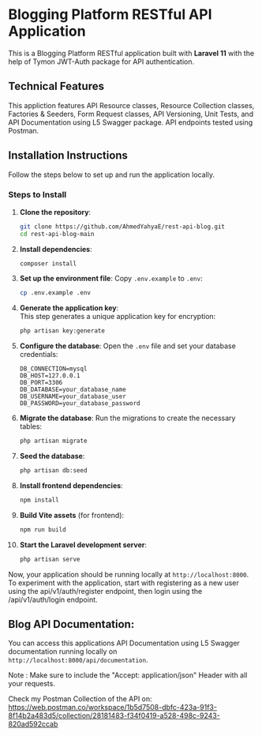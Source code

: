 # Blogging Platform RESTful API Application

This is a Blogging Platform RESTful application built with **Laravel 11** with the help of Tymon JWT-Auth package for API authentication.


## Technical Features

This appliction features API Resource classes, Resource Collection classes, Factories & Seeders, Form Request classes, API Versioning, Unit Tests, and API Documentation using L5 Swagger package.
API endpoints tested using Postman.


## Installation Instructions

Follow the steps below to set up and run the application locally.


### Steps to Install

1. **Clone the repository**:
    ```bash
    git clone https://github.com/AhmedYahyaE/rest-api-blog.git
    cd rest-api-blog-main
    ```

2. **Install dependencies**:
    ```bash
    composer install
    ```

3. **Set up the environment file**:
    Copy `.env.example` to `.env`:
    ```bash
    cp .env.example .env
    ```

4. **Generate the application key**:  
    This step generates a unique application key for encryption:  
    ```bash
    php artisan key:generate
    ```

5. **Configure the database**:
    Open the `.env` file and set your database credentials:
    ```env
    DB_CONNECTION=mysql
    DB_HOST=127.0.0.1
    DB_PORT=3306
    DB_DATABASE=your_database_name
    DB_USERNAME=your_database_user
    DB_PASSWORD=your_database_password
    ```

6. **Migrate the database**:
    Run the migrations to create the necessary tables:
    ```bash
    php artisan migrate
    ```

7. **Seed the database**:
    ```bash
    php artisan db:seed
    ```

8. **Install frontend dependencies**:
    ```bash
    npm install
    ```

9. **Build Vite assets** (for frontend):
    ```bash
    npm run build
    ```

10. **Start the Laravel development server**:
    ```bash
    php artisan serve
    ```

Now, your application should be running locally at `http://localhost:8000`. To experiment with the application, start with registering as a new user using the api/v1/auth/register endpoint, then login using the /api/v1/auth/login endpoint.

## Blog API Documentation:

You can access this applications API Documentation using L5 Swagger documentation running locally on `http://localhost:8000/api/documentation`.

Note : Make sure to include the "Accept: application/json" Header with all your requests.

Check my Postman Collection of the API on: https://web.postman.co/workspace/1b5d7508-dbfc-423a-91f3-8f14b2a483d5/collection/28181483-f34f0419-a528-498c-9243-820ad592ccab
